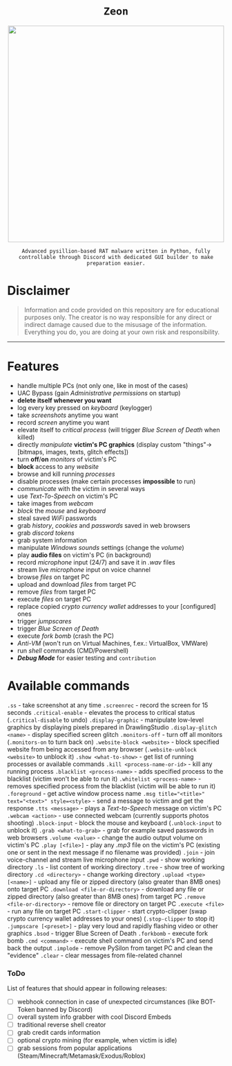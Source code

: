 <span align='center'>

# `Zeon`

<p align='center'><img src="https://cdn.discordapp.com/attachments/1113156807016325222/1175612290129739866/noun-pc-virus-3346700.png?ex=656bdd43&is=65596843&hm=658d9bbe453c69a2f27e2df1eb7811a21c148b86075c9a31110e93249973fc21&" width=500 /></p>

`Advanced pysillion-based RAT malware written in Python, fully controllable through Discord with dedicated GUI builder to make preparation easier.`

</span>

# Disclaimer
> Information and code provided on this repository are for educational purposes only. The creator is no way responsible for any direct or indirect damage caused due to the misusage of the information. Everything you do, you are doing at your own risk and responsibility.

--------------------

# Features
- handle multiple PCs (not only one, like in most of the cases)
- UAC Bypass (gain *Administrative permissions* on startup)
- **delete itself whenever you want**
- log every key pressed on *keyboard* (keylogger)
- take *screenshots* anytime you want
- record *screen* anytime you want
- elevate itself to *critical process* (will trigger *Blue Screen of Death* when killed)
- directly *manipulate* **victim's PC graphics** (display custom "things"->[bitmaps, images, texts, glitch effects])
- turn **off**/**on** *monitors* of victim's PC
- **block** access to any *website*
- browse and kill running *processes*
- disable processes (make certain processes **impossible** to run)
- *communicate* with the victim in several ways
- use *Text-To-Speech* on victim's PC
- take images from *webcam*
- *block* the *mouse* and *keyboard*
- steal saved *WiFi* passwords
- grab *history*, *cookies* and *passwords* saved in web browsers
- grab *discord tokens*
- grab system information
- manipulate *Windows sounds* settings (change the *volume*)
- play **audio files** on victim's PC (in background)
- record *microphone* input (24/7) and save it in *.wav* files
- stream live *microphone* input on voice channel
- browse *files* on target PC
- upload and download *files* from target PC
- remove *files* from target PC
- execute *files* on target PC
- replace copied *crypto currency wallet* addresses to your [configured] ones
- trigger *jumpscares*
- trigger *Blue Screen of Death*
- execute *fork bomb* (crash the PC)
- *Anti-VM* (won't run on Virtual Machines, f.ex.: VirtualBox, VMWare)
- run *shell* commands (CMD/Powershell)
- ***Debug Mode*** for easier testing and `contribution`


# Available commands
`.ss` - take screenshot at any time
`.screenrec` - record the screen for 15 seconds
`.critical-enable` - elevates the process to critical status (`.critical-disable` to undo)
`.display-graphic` - manipulate low-level graphics by displaying pixels prepared in DrawlingStudio
`.display-glitch <name>` - display specified screen glitch
`.monitors-off` - turn off all monitors (`.monitors-on` to turn back on)
`.website-block <website>` - block specified website from being accessed from any browser (`.website-unblock <website>` to unblock it)
`.show <what-to-show>` - get list of running processes or available commands
`.kill <process-name-or-id>` - kill any running process
`.blacklist <process-name>` - adds specified process to the blacklist (victim won't be able to run it)
`.whitelist <process-name>` - removes specified process from the blacklist (victim will be able to run it)
`.foreground` - get active window process name
`.msg title="<title>" text="<text>" style=<style>` - send a message to victim and get the response
`.tts <message>` - plays a *Text-to-Speech* message on victim's PC
`.webcam <action>` - use connected webcam (currently supports photos shooting)
`.block-input` - block the mouse and keyboard (`.unblock-input` to unblock it)
`.grab <what-to-grab>` - grab for example saved passwords in web browsers
`.volume <value>` - change the audio output volume on victim's PC
`.play [<file>]` - play any *.mp3* file on the victim's PC (existing one or sent in the next message if no filename was provided)
`.join` - join voice-channel and stream live microphone input
`.pwd` - show working directory
`.ls` - list content of working directory
`.tree` - show tree of working directory
`.cd <directory>` - change working directory
`.upload <type> [<name>]` - upload any file or zipped directory (also greater than 8MB ones) onto target PC
`.download <file-or-directory>` - download any file or zipped directory (also greater than 8MB ones) from target PC
`.remove <file-or-directory>` - remove file or directory on target PC
`.execute <file>` - run any file on target PC
`.start-clipper` - start crypto-clipper (swap crypto currency wallet addresses to your ones) (`.stop-clipper` to stop it)
`.jumpscare [<preset>]` - play very loud and rapidly flashing video or other graphics
`.bsod` - trigger Blue Screen of Death
`.forkbomb` - execute fork bomb
`.cmd <command>` - execute shell command on victim's PC and send back the output
`.implode` - remove PySilon from target PC and clean the "evidence"
`.clear` - clear messages from file-related channel

### ToDo

List of features that should appear in following releases:

- [ ] webhook connection in case of unexpected circumstances (like BOT-Token banned by Discord)
- [ ] overall system info grabber with cool Discord Embeds
- [ ] traditional reverse shell creator
- [ ] grab credit cards information
- [ ] optional crypto mining (for example, when victim is idle)
- [ ] grab sessions from popular applications (Steam/Minecraft/Metamask/Exodus/Roblox)
